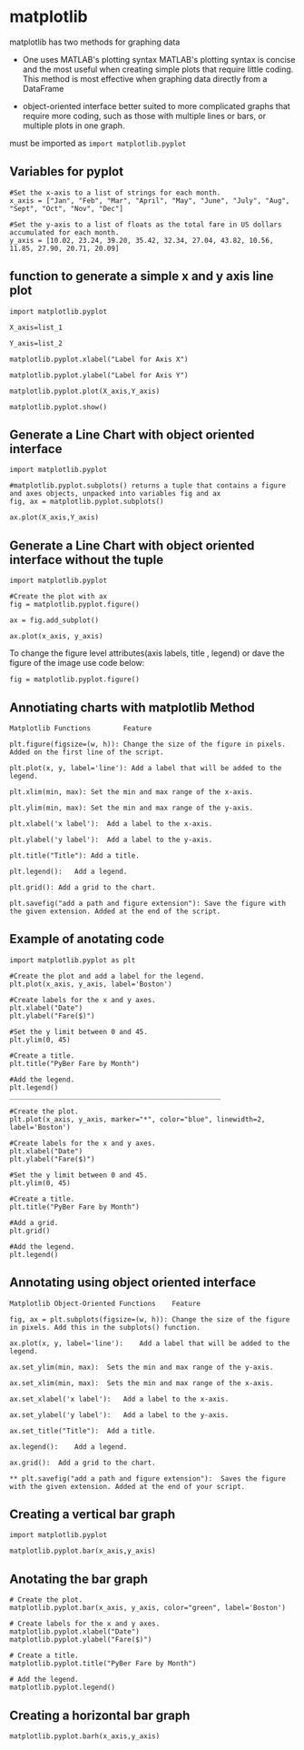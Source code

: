 # matplotlib
matplotlib has two methods for graphing data


- One uses MATLAB's plotting syntax
    MATLAB's plotting syntax is concise and the most useful when 
    creating simple plots that require little coding. This method 
    is most effective when graphing data directly from a DataFrame

- object-oriented interface
    better suited to more complicated graphs that require more 
    coding, such as those with multiple lines or bars, or multiple 
    plots in one graph.

must be imported as `import matplotlib.pyplot`

## Variables for pyplot
    #Set the x-axis to a list of strings for each month.
    x_axis = ["Jan", "Feb", "Mar", "April", "May", "June", "July", "Aug", "Sept", "Oct", "Nov", "Dec"]

    #Set the y-axis to a list of floats as the total fare in US dollars accumulated for each month.
    y_axis = [10.02, 23.24, 39.20, 35.42, 32.34, 27.04, 43.82, 10.56, 11.85, 27.90, 20.71, 20.09]


## function to generate a simple x and y axis line plot

    import matplotlib.pyplot

    X_axis=list_1

    Y_axis=list_2

    matplotlib.pyplot.xlabel("Label for Axis X")

    matplotlib.pyplot.ylabel("Label for Axis Y")

    matplotlib.pyplot.plot(X_axis,Y_axis)

    matplotlib.pyplot.show()

## Generate a Line Chart with object oriented interface

    import matplotlib.pyplot

    #matplotlib.pyplot.subplots() returns a tuple that contains a figure and axes objects, unpacked into variables fig and ax
    fig, ax = matplotlib.pyplot.subplots() 
    
    ax.plot(X_axis,Y_axis)


## Generate a Line Chart with object oriented interface without the tuple
    import matplotlib.pyplot

    #Create the plot with ax
    fig = matplotlib.pyplot.figure()
    
    ax = fig.add_subplot()
    
    ax.plot(x_axis, y_axis)

To change the figure level attributes(axis labels, title , legend) or dave the figure of the image use code below:

    fig = matplotlib.pyplot.figure()

## Annotiating charts with matplotlib Method

    Matplotlib Functions	    Feature
    
    plt.figure(figsize=(w, h)):	Change the size of the figure in pixels. Added on the first line of the script.
    
    plt.plot(x, y, label='line'): Add a label that will be added to the legend.

    plt.xlim(min, max):	Set the min and max range of the x-axis.
    
    plt.ylim(min, max):	Set the min and max range of the y-axis.
    
    plt.xlabel('x label'):	Add a label to the x-axis.
    
    plt.ylabel('y label'):	Add a label to the y-axis.
    
    plt.title("Title"):	Add a title.
    
    plt.legend():	Add a legend.
    
    plt.grid():	Add a grid to the chart.
    
    plt.savefig("add a path and figure extension"):	Save the figure with the given extension. Added at the end of the script.

## Example of anotating code
    import matplotlib.pyplot as plt

    #Create the plot and add a label for the legend.
    plt.plot(x_axis, y_axis, label='Boston')
    
    #Create labels for the x and y axes.
    plt.xlabel("Date")
    plt.ylabel("Fare($)")
    
    #Set the y limit between 0 and 45.
    plt.ylim(0, 45)
    
    #Create a title.
    plt.title("PyBer Fare by Month")
    
    #Add the legend.
    plt.legend()
    ____________________________________________________

    #Create the plot.
    plt.plot(x_axis, y_axis, marker="*", color="blue", linewidth=2, label='Boston')
    
    #Create labels for the x and y axes.
    plt.xlabel("Date")
    plt.ylabel("Fare($)")
    
    #Set the y limit between 0 and 45.
    plt.ylim(0, 45)
    
    #Create a title.
    plt.title("PyBer Fare by Month")
    
    #Add a grid.
    plt.grid()
    
    #Add the legend.
    plt.legend()


## Annotating using object oriented interface
    Matplotlib Object-Oriented Functions	Feature

    fig, ax = plt.subplots(figsize=(w, h)):	Change the size of the figure in pixels. Add this in the subplots() function.

    ax.plot(x, y, label='line'):	Add a label that will be added to the legend.
    
    ax.set_ylim(min, max):	Sets the min and max range of the y-axis.
    
    ax.set_xlim(min, max):	Sets the min and max range of the x-axis.
    
    ax.set_xlabel('x label'):	Add a label to the x-axis.
    
    ax.set_ylabel('y label'):	Add a label to the y-axis.
    
    ax.set_title("Title"):	Add a title.
    
    ax.legend():	Add a legend.
    
    ax.grid():	Add a grid to the chart.
    
    ** plt.savefig("add a path and figure extension"):	Saves the figure with the given extension. Added at the end of your script.


## Creating a vertical bar graph

    import matplotlib.pyplot

    matplotlib.pyplot.bar(x_axis,y_axis)

## Anotating the bar graph

    # Create the plot.
    matplotlib.pyplot.bar(x_axis, y_axis, color="green", label='Boston')
    
    # Create labels for the x and y axes.
    matplotlib.pyplot.xlabel("Date")
    matplotlib.pyplot.ylabel("Fare($)")
    
    # Create a title.
    matplotlib.pyplot.title("PyBer Fare by Month")
    
    # Add the legend.
    matplotlib.pyplot.legend()


## Creating a horizontal bar graph

    matplotlib.pyplot.barh(x_axis,y_axis)

    